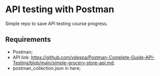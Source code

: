 # API testing with Postman
Simple repo to save API testing course progress.

## Requirements

-   Postman;
-   API link: https://github.com/vdespa/Postman-Complete-Guide-API-Testing/blob/main/simple-grocery-store-api.md;
-   postman_collection.json in here;
